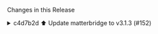 Changes in this Release

<details><summary>c4d7b2d ⬆️ Update matterbridge to v3.1.3 (#152)</summary>
⬆️ Update matterbridge to v3.1.3 (#152)

---

### Release Notes

<details>
<summary>Luligu/matterbridge (matterbridge)</summary>

###
[`v3.1.3`](https://redirect.github.com/Luligu/matterbridge/blob/HEAD/CHANGELOG.md#313---2025-07-14)

[Compare
Source](https://redirect.github.com/Luligu/matterbridge/compare/c9b85b31d6384fe10e475ddf67c2181d67d21719...3.1.3)

##### Added

- \[endpoint]: Improved jsdoc description on endpoint helpers.
- \[endpoint]: Added createDefaultMomentarySwitchClusterServer() cluster
helper.

##### Changed

- \[package]: Updated dependencies.
- \[vendorId]: Added Shortcut Labs Flic (0x1488).
- \[server]: Refactored serverNode event handlers and types.
- \[matterbridge]: Removed duplicated properties.

##### Fixed

- \[shutdown]: Fixed error messages from frontend when Matterbridge is
shutting down.

<a href="https://www.buymeacoffee.com/luligugithub">
  <img src="bmc-button.svg" alt="Buy me a coffee" width="80">
</a>

###
[`v3.1.3-dev-20250714-c9b85b3`](https://redirect.github.com/Luligu/matterbridge/compare/03e05f25ae4ac05db6a5bf15ff69d0ad53c2ad68...c9b85b31d6384fe10e475ddf67c2181d67d21719)

[Compare
Source](https://redirect.github.com/Luligu/matterbridge/compare/03e05f25ae4ac05db6a5bf15ff69d0ad53c2ad68...c9b85b31d6384fe10e475ddf67c2181d67d21719)

###
[`v3.1.3-dev-20250714-03e05f2`](https://redirect.github.com/Luligu/matterbridge/compare/616f7ed682d43cfc5cc5903f7aaf15faaa710169...03e05f25ae4ac05db6a5bf15ff69d0ad53c2ad68)

[Compare
Source](https://redirect.github.com/Luligu/matterbridge/compare/616f7ed682d43cfc5cc5903f7aaf15faaa710169...03e05f25ae4ac05db6a5bf15ff69d0ad53c2ad68)

###
[`v3.1.3-dev-20250712-616f7ed`](https://redirect.github.com/Luligu/matterbridge/compare/3.1.2...616f7ed682d43cfc5cc5903f7aaf15faaa710169)

[Compare
Source](https://redirect.github.com/Luligu/matterbridge/compare/3.1.2...616f7ed682d43cfc5cc5903f7aaf15faaa710169)

</details>

---

This PR was generated by [Mend Renovate](https://mend.io/renovate/).
View the [repository job
log](https://developer.mend.io/github/L2jLiga/ha-addons).

<!--renovate-debug:eyJjcmVhdGVkSW5WZXIiOiI0MS4yMy4yIiwidXBkYXRlZEluVmVyIjoiNDEuMjMuMiIsInRhcmdldEJyYW5jaCI6Im1hc3RlciIsImxhYmVscyI6WyJkZXBlbmRlbmNpZXMiLCJuby1zdGFsZSJdfQ==-->

Co-authored-by: renovate[bot] <29139614+renovate[bot]@users.noreply.github.com></details>